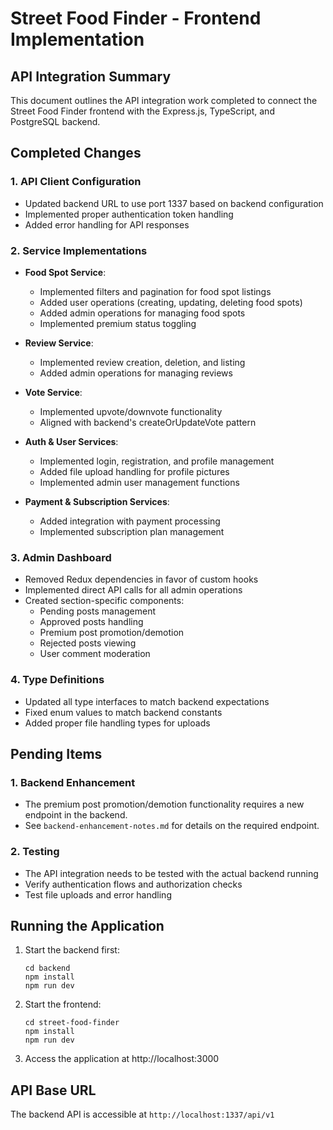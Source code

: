 # Street Food Finder - Frontend Implementation

## API Integration Summary

This document outlines the API integration work completed to connect the Street Food Finder frontend with the Express.js, TypeScript, and PostgreSQL backend.

## Completed Changes

### 1. API Client Configuration

- Updated backend URL to use port 1337 based on backend configuration
- Implemented proper authentication token handling
- Added error handling for API responses

### 2. Service Implementations

- **Food Spot Service**:

  - Implemented filters and pagination for food spot listings
  - Added user operations (creating, updating, deleting food spots)
  - Added admin operations for managing food spots
  - Implemented premium status toggling

- **Review Service**:

  - Implemented review creation, deletion, and listing
  - Added admin operations for managing reviews

- **Vote Service**:

  - Implemented upvote/downvote functionality
  - Aligned with backend's createOrUpdateVote pattern

- **Auth & User Services**:

  - Implemented login, registration, and profile management
  - Added file upload handling for profile pictures
  - Implemented admin user management functions

- **Payment & Subscription Services**:
  - Added integration with payment processing
  - Implemented subscription plan management

### 3. Admin Dashboard

- Removed Redux dependencies in favor of custom hooks
- Implemented direct API calls for all admin operations
- Created section-specific components:
  - Pending posts management
  - Approved posts handling
  - Premium post promotion/demotion
  - Rejected posts viewing
  - User comment moderation

### 4. Type Definitions

- Updated all type interfaces to match backend expectations
- Fixed enum values to match backend constants
- Added proper file handling types for uploads

## Pending Items

### 1. Backend Enhancement

- The premium post promotion/demotion functionality requires a new endpoint in the backend.
- See `backend-enhancement-notes.md` for details on the required endpoint.

### 2. Testing

- The API integration needs to be tested with the actual backend running
- Verify authentication flows and authorization checks
- Test file uploads and error handling

## Running the Application

1. Start the backend first:

   ```
   cd backend
   npm install
   npm run dev
   ```

2. Start the frontend:

   ```
   cd street-food-finder
   npm install
   npm run dev
   ```

3. Access the application at http://localhost:3000

## API Base URL

The backend API is accessible at `http://localhost:1337/api/v1`
